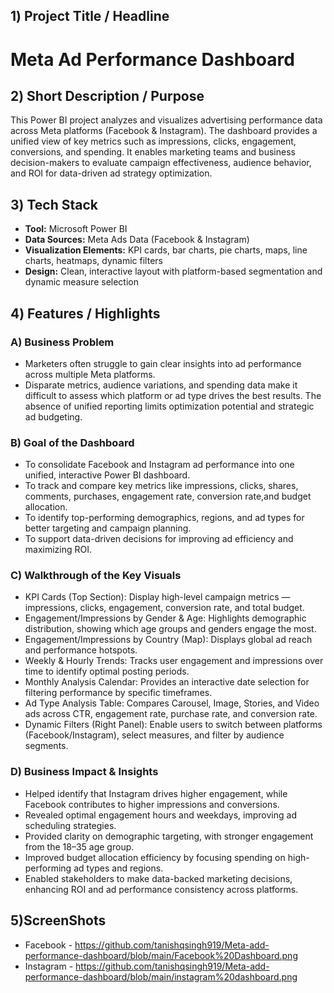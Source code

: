 
## 1️) Project Title / Headline
# **Meta Ad Performance Dashboard**

## 2️) Short Description / Purpose
This Power BI project analyzes and visualizes advertising performance data across Meta platforms (Facebook & Instagram).
The dashboard provides a unified view of key metrics such as impressions, clicks, engagement, conversions, and spending.
It enables marketing teams and business decision-makers to evaluate campaign effectiveness, audience behavior, and ROI for data-driven ad strategy optimization.

## 3️) Tech Stack
- **Tool:** Microsoft Power BI
- **Data Sources:** Meta Ads Data (Facebook & Instagram)
- **Visualization Elements:** KPI cards, bar charts, pie charts, maps, line charts, heatmaps, dynamic filters
- **Design:** Clean, interactive layout with platform-based segmentation and dynamic measure selection

## 4️) Features / Highlights
### A) Business Problem
- Marketers often struggle to gain clear insights into ad performance across multiple Meta platforms.
- Disparate metrics, audience variations, and spending data make it difficult to assess which platform or ad type drives the best results.
  The absence of unified reporting limits optimization potential and strategic ad budgeting.

### **B) Goal of the Dashboard**
- To consolidate Facebook and Instagram ad performance into one unified, interactive Power BI dashboard.
- To track and compare key metrics like impressions, clicks, shares, comments, purchases, engagement rate, conversion rate,and budget allocation.
- To identify top-performing demographics, regions, and ad types for better targeting and campaign planning.
- To support data-driven decisions for improving ad efficiency and maximizing ROI.

### **C) Walkthrough of the Key Visuals**
- KPI Cards (Top Section): Display high-level campaign metrics — impressions, clicks, engagement, conversion rate, and total budget.
- Engagement/Impressions by Gender & Age: Highlights demographic distribution, showing which age groups and genders engage the most.
- Engagement/Impressions by Country (Map): Displays global ad reach and performance hotspots.
- Weekly & Hourly Trends: Tracks user engagement and impressions over time to identify optimal posting periods.
- Monthly Analysis Calendar: Provides an interactive date selection for filtering performance by specific timeframes.
- Ad Type Analysis Table: Compares Carousel, Image, Stories, and Video ads across CTR, engagement rate, purchase rate, and conversion rate.
- Dynamic Filters (Right Panel): Enable users to switch between platforms (Facebook/Instagram), select measures, and filter by audience segments.

### **D) Business Impact & Insights**
- Helped identify that Instagram drives higher engagement, while Facebook contributes to higher impressions and conversions.
- Revealed optimal engagement hours and weekdays, improving ad scheduling strategies.
- Provided clarity on demographic targeting, with stronger engagement from the 18–35 age group.
- Improved budget allocation efficiency by focusing spending on high-performing ad types and regions.
- Enabled stakeholders to make data-backed marketing decisions, enhancing ROI and ad performance consistency across platforms.

## 5)ScreenShots
- Facebook - https://github.com/tanishqsingh919/Meta-add-performance-dashboard/blob/main/Facebook%20Dashboard.png
- Instagram  - https://github.com/tanishqsingh919/Meta-add-performance-dashboard/blob/main/instagram%20dashboard.png

